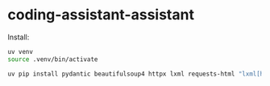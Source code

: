 # coding-assistant-assistant

Install:
```bash
uv venv
source .venv/bin/activate

uv pip install pydantic beautifulsoup4 httpx lxml requests-html "lxml[html_clean]"
```
